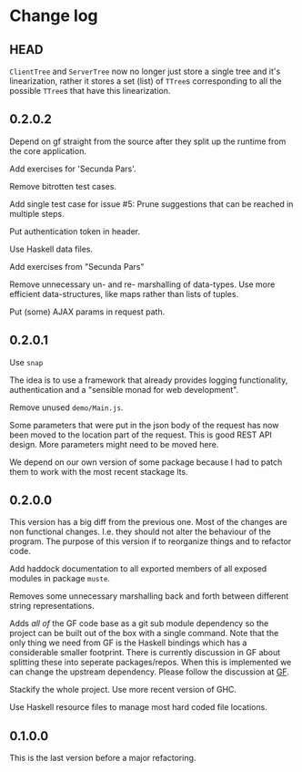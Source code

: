 Change log
==========

HEAD
----

`ClientTree` and `ServerTree` now no longer just store a single tree
and it's linearization, rather it stores a set (list) of `TTree`s
corresponding to all the possible `TTree`s that have this
linearization.


0.2.0.2
----

Depend on gf straight from the source after they split up the runtime
from the core application.

Add exercises for 'Secunda Pars'.

Remove bitrotten test cases.

Add single test case for issue #5: Prune suggestions that can be
reached in multiple steps.

Put authentication token in header.

Use Haskell data files.

Add exercises from "Secunda Pars"

Remove unnecessary un- and re- marshalling of data-types.  Use more
efficient data-structures, like maps rather than lists of tuples.

Put (some) AJAX params in request path.

0.2.0.1
-------

Use `snap`

The idea is to use a framework that already provides logging
functionality, authentication and a "sensible monad for web
development".

Remove unused `demo/Main.js`.

Some parameters that were put in the json body of the request has now
been moved to the location part of the request.  This is good REST API
design.  More parameters might need to be moved here.

We depend on our own version of some package because I had to patch
them to work with the most recent stackage lts.

0.2.0.0
-------

This version has a big diff from the previous one.  Most of the
changes are non functional changes.  I.e. they should not alter the
behaviour of the program.  The purpose of this version if to
reorganize things and to refactor code.

Add haddock documentation to all exported members of all exposed
modules in package `muste`.

Removes some unnecessary marshalling back and forth between different
string representations.

Adds *all of* the GF code base as a git sub module dependency so the
project can be built out of the box with a single command.  Note that
the only thing we need from GF is the Haskell bindings which has a
considerable smaller footprint.  There is currently discussion in GF
about splitting these into seperate packages/repos.  When this is
implemented we can change the upstream dependency.  Please follow the
discussion at [GF](https://github.com/GrammaticalFramework/GF/issues/47).

Stackify the whole project.  Use more recent version of GHC.

Use Haskell resource files to manage most hard coded file locations.

0.1.0.0
-------
This is the last version before a major refactoring.
